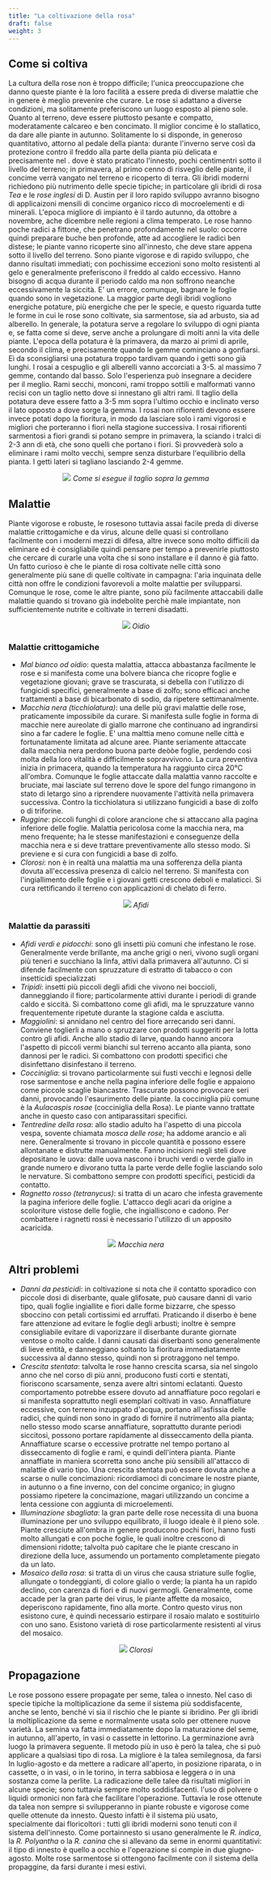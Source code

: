 ```yaml
---
title: "La coltivazione della rosa"
draft: false
weight: 3
---
```





## Come si coltiva

La cultura della rose non è troppo difficile; l'unica preoccupazione che danno queste piante è la loro facilità a essere preda di diverse malattie che in genere è meglio prevenire che curare. Le rose si adattano a diverse condizioni, ma solitamente preferiscono un luogo esposto al pieno sole. Quanto al terreno, deve essere piuttosto pesante e compatto, moderatamente calcareo e ben concimato. Il miglior concime è lo stallatico, da dare alle piante in autunno. Solitamente lo si disponde, in generoso quantitativo, attorno al pedale della pianta: durante l'inverno serve così da protezione contro il freddo alla parte della pianta più delicata e precisamente nel . dove è stato praticato l'innesto, pochi centimentri sotto il livello del terreno; in primavera, al primo cenno di risveglio delle piante, il concime verrà vangato nel terreno e ricoperto di terra. Gli ibridi moderni richiedono più nutrimento delle specie tipiche; in particolare gli ibridi di rosa _Tea_ e le _rose inglesi_ di D. Austin per il loro rapido sviluppo avranno bisogno di applicaizoni mensili di concime organico ricco di mocroelementi e di minerali.
L'epoca migliore di impianto è il tardo autunno, da ottobre a novembre, ache dicembre nelle regioni a clima temperato. Le rose hanno poche radici a fittone, che penetrano profondamente nel suolo: occorre quindi preparare buche ben profonde, atte ad accogliere le radici ben distese; le piante vanno ricoperte sino all'innesto, che deve stare appena sotto il livello del terreno. Sono piante vigorose e di rapido sviluppo, che danno risultati immediati; con pochissime eccezioni sono molto resistenti al gelo e generalmente preferiscono il freddo al caldo eccessivo. Hanno bisogno di acqua durante il periodo caldo ma non soffrono neanche eccessivamente la siccità. E' un errore, comunque, bagnare le foglie quando sono in vegetazione.
La maggior parte degli ibridi vogliono energiche potature, più energiche che per le specie, e questo riguarda tutte le forme in cui le rose sono coltivate, sia sarmentose, sia ad arbusto, sia ad alberello. In generale, la potatura serve a regolare lo sviluppo di ogni pianta e, se fatta come si deve, serve anche a prolungare di molti anni la vita delle piante. L'epoca della potatura è la primavera, da marzo ai primi di aprile, secondo il clima, e precisamente quando le gemme cominciano a gonfiarsi. Eì da sconsigliarsi una potatura troppo tardivam quando i getti sono già lunghi. I rosai a cespuglio e gli alberelli vanno accorciati a 3-5. al massimo 7 gemme, contando dal basso. Solo l'esperienza può insegnare a decidere per il meglio. Rami secchi, monconi, rami troppo sottili e malformati vanno recisi con un taglio netto dove si innestano gli altri rami. Il taglio della potatura deve essere fatto a 3-5 mm sopra l'ultimo occhio e inclinato verso il lato opposto a dove sorge la gemma. I rosai non rifiorenti devono essere invece potati dopo la fioritura, in modo da lasciare solo i rami vigorosi e migliori che porteranno i fiori nella stagione successiva. I rosai rifiorenti sarmentosi a fiori grandi si potano sempre in primavera, la sciando i tralci di 2-3 ann di età, che sono quelli che portano i fiori. Si provvederà solo a eliminare i rami molto vecchi, sempre senza disturbare l'equilibrio della pianta. I getti lateri si tagliano lasciando 2-4 gemme.

<div align="center">
<img src="https://2.bp.blogspot.com/-x308jqSWdRQ/VsGtbHxL9HI/AAAAAAAABYY/EJjbvhZHPbg/s640/POTATURA%2BDELLE%2BROSE.gif">
<i>Come si esegue il taglio sopra la gemma</i>
</div>


## Malattie

Piante vigorose e robuste, le rosesono tuttavia assai facile preda di diverse malattie crittogamiche e da virus, alcune delle quasi si controllano facilmente con i moderni mezzi di difesa, altre invece sono molto difficili da eliminare ed è consigliabile quindi pensare per tempo a prevenirle piuttosto che cercare di curarle una volta che si sono installare e il danno è già fatto.
Un fatto curioso è che le piante di rosa coltivate nelle città sono generalmente più sane di quelle coltivate in campagna: l'aria inquinata delle città non offre le condizioni favorevoli a molte malattie per svilupparsi. Comunque le rose, come le altre piante, sono più facilmente attaccabili dalle malattie quando si trovano già indebolite perchè male impiantate, non sufficientemente nutrite e coltivate in terreni disadatti.




<div align="center">
<img src="https://www.giardinaggio.it/speciali/malattie_rose/parassiti_rose_NG3.jpg">
<i>Oidio</i>
</div>

### Malattie crittogamiche



* _Mal bianco od oidio_: questa malattia, attacca abbastanza facilmente le rose e si manifesta come una bolvere bianca che ricopre foglie e vegetazione giovani; grave se trascurata, si debella con l'utilizzo di fungicidi specifici, generalmente a base di zolfo; sono efficaci anche trattamenti a base di bicarbonato di sodio, da ripetere settimanalmente.
* _Macchia nera (ticchiolatura)_: una delle più gravi malattie delle rose, praticamente impossibile da curare. Si manifesta sulle foglie in forma di macchie nere aureolate di giallo marrone che continuano ad ingrandirsi sino a far cadere le foglie. E' una malttia meno comune nelle città e fortunatamente limitata ad alcune aree. Piante seriamente attaccate dalla macchia nera perdono buona parte deòòe foglie, perdendo così molta della loro vitalità e difficilmente sopravvivono. La cura preventiva inizia in primacera, quando la temperatura ha raggiunto circa 20°C all'ombra. Comunque le foglie attaccate dalla malattia vanno raccolte e bruciate, mai lasciate sul terreno dove le spore del fungo rimangono in stato di letargo sino a riprendere nuovamente l'attività nella primavera successiva. Contro la ticchiolatura si utilizzano fungicidi a base di zolfo o di triforine.
* _Ruggine_: piccoli funghi di colore arancione che si attaccano alla pagina inferiore delle foglie. Malattia pericolosa come la macchia nera, ma meno frequente; ha le stesse manifestazioni e conseguenze della macchia nera e si deve trattare preventivamente allo stesso modo. Si previene e si cura con fungicidi a base di zolfo.
* _Clorosi_: non è in realtà una malattia ma una sofferenza della pianta dovuta all'eccessiva presenza di calcio nel terreno. Si manifesta con l'ingiallimento delle foglie e i giovani getti crescono deboli e malaticci. Si cura rettificando il terreno con applicazioni di chelato di ferro.


<div align="center">
<img src="https://www.giardinaggio.it/speciali/malattie_rose/parassiti_rose_NG1.jpg">
<i>Afidi</i>
</div>

### Malattie da parassiti



* _Afidi verdi e pidocchi_: sono gli insetti più comuni che infestano le rose. Generalmente verde brillante, ma anche grigi o neri, vivono sugli organi più teneri e succhiano la linfa, attivi dalla primavera all'autunno. Ci si difende facilmente con spruzzature di estratto di tabacco o con insetticidi specializzati
* _Tripidi_: insetti più piccoli degli afidi che vivono nei boccioli, danneggiando il fiore; particolarmente attivi durante i periodi di grande caldo e siccità. Si combattono come gli afidi, ma le spruzzature vanno frequentemente ripetute durante la stagione calda e asciutta. 
* _Maggiolini_: si annidano nel centro del fiore arrecando seri danni. Conviene toglierli a mano o spruzzare con prodotti suggeriti per la lotta contro gli afidi. Anche allo stadio di larve, quando hanno ancora l'aspetto di piccoli vermi bianchi sul terreno accanto alla pianta, sono dannosi per le radici. Si combattono con prodotti specifici che disinfettano disinfestano il terreno. 
* _Cocciniglia_: si trovano particolarmente sui fusti vecchi e legnosi delle rose sarmentose e anche nella pagina inferiore delle foglie e appaiono come piccole scaglie biancastre. Trascurate possono provocare seri danni, provocando l'esaurimento delle piante. la cocciniglia più comune è la _Aulacaspis rosae_ (cocciniglia della Rosa). Le piante vanno trattate anche in questo caso con antiparassitari specifici.
* _Tentredine della rosa_: allo stadio adulto ha l'aspetto di una piccola vespa, sovente chiamata _mosca delle rose_; ha addome arancio e ali nere. Generalmente si trovano in piccole quantità e possono essere allontanate e distrutte manualmente. Fanno incisioni negli steli dove depositano le uova: dalle uova nascono i bruchi verdi o verde giallo in grande numero e divorano tutta la parte verde delle foglie lasciando solo le nervature. Si combattono sempre con prodotti specifici, pesticidi da contatto.
* _Ragnetto rosso (tetranycus)_: si tratta di un acaro che infesta gravemente la pagina inferiore delle foglie. L'attacco degli acari da origine a scoloriture vistose delle foglie, che ingialliscono e cadono. Per combattere i ragnetti rossi è necessario l'utilizzo di un apposito acaricida.


<div align="center">
<img src="https://www.giardinaggio.it/speciali/malattie_rose/parassiti_rose_NG4.jpg">
<i>Macchia nera</i>
</div>

## Altri problemi

* _Danni da pesticidi_: in coltivazione si nota che il contatto sporadico con piccole dosi di diserbante, quale glifosate, può causare danni di vario tipo, quali foglie ingiallite e fiori dalle forme bizzarre, che spesso sboccino con petali cortissimi ed arruffati. Praticando il diserbo è bene fare attenzione ad evitare le foglie degli arbusti; inoltre è sempre consigliabile evitare di vaporizzare il diserbante durante giornate ventose o molto calde. I danni causati dai diserbanti sono generalmente di lieve entità, e danneggiano soltanto la fioritura immediatamente successiva al danno stesso, quindi non si protraggono nel tempo.
* _Crescita stentata_: talvolta le rose hanno crescita scarsa, sia nel singolo anno che nel corso di più anni, producono fusti corti e stentati, fioriscono scarsamente, senza avere altri sintomi eclatanti. Questo comportamento potrebbe essere dovuto ad annaffiature poco regolari e si manifesta soprattutto negli esemplari coltivati in vaso. Annaffiature eccessive, con terreno inzuppato d'acqua, portano all'asfissia delle radici, che quindi non sono in grado di fornire il nutrimento alla pianta; nello stesso modo scarse annaffiature, soprattutto durante periodi siccitosi, possono portare rapidamente al disseccamento della pianta. Annaffiature scarse o eccessive protratte nel tempo portano al disseccamento di foglie e rami, e quindi dell'intera pianta. Piante annaffiate in maniera scorretta sono anche più sensibili all'attacco di malattie di vario tipo. Una crescita stentata può essere dovuta anche a scarse o nulle concimazioni: ricordiamoci di concimare le nostre piante, in autunno o a fine inverno, con del concime organico; in giugno possiamo ripetere la concimazione, magari utilizzando un concime a lenta cessione con aggiunta di microelementi.
* _Illuminazione sbagliata_: la gran parte delle rose necessita di una buona illuminazione per uno sviluppo equilibrato, il luogo ideale è il pieno sole. Piante cresciute all'ombra in genere producono pochi fiori, hanno fusti molto allungati e con poche foglie, le quali inoltre crescono di dimensioni ridotte; talvolta può capitare che le piante crescano in direzione della luce, assumendo un portamento completamente piegato da un lato.
* _Mosaico della rosa_: si tratta di un virus che causa striature sulle foglie, allungate o tondeggianti, di colore giallo o verde; la pianta ha un rapido declino, con carenza di fiori e di nuovi germogli. Generalmente, come accade per la gran parte dei virus, le piante affette da mosaico, deperiscono rapidamente, fino alla morte. Contro questo virus non esistono cure, è quindi necessario estirpare il rosaio malato e sostituirlo con uno sano. Esistono varietà di rose particolarmente resistenti al virus del mosaico. 

</div>
<div align="center">
<img src="https://i.imgur.com/mBzTc1r.jpg">
<i>Clorosi</i>
</div>

## Propagazione
Le rose possono essere propagate per seme, talea o innesto. Nel caso di specie tipiche la moltiplicazione da seme il sistema più soddisfacente, anche se lento, benché vi sia il rischio che le piante si ibridino. Per gli ibridi la moltiplicazione da seme e normalmente usata solo per ottenere nuove varietà. La semina va fatta immediatamente dopo la maturazione del seme, in autunno, all'aperto, in vasi o cassette in lettorino. La germinazione avrà luogo la primavera seguente. Il metodo più in uso è però la talea, che si può applicare a qualsiasi tipo di rosa. La migliore è la talea semilegnosa, da farsi In luglio-agosto e da mettere a radicare all'aperto, in posizione riparata, o in cassette, o in vasi, o in le torino, in terra sabbiosa e leggera o in una sostanza come la perlite. La radicazione delle talee dà risultati migliori in alcune specie; sono tuttavia sempre molto soddisfacenti. l'uso di polvere o liquidi ormonici non farà che facilitare l'operazione. 
Tuttavia le rose ottenute da talea non sempre si svilupperanno in piante robuste e vigorose come quelle ottenute da innesto. Questo infatti è il sistema più usato, specialmente dai floricoltori : tutti gli ibridi moderni sono tenuti con il sistema dell'innesto.  Come portainnesto si usano generalmente le _R. indica_, la _R. Polyantha_ o la _R. canina_ che si allevano da seme in enormi quantitativi: il tipo di innesto è quello a occhio e l'operazione si compie in due giugno-agosto. Molte rose sarmentose si ottengono facilmente con il sistema della propaggine, da farsi durante i mesi estivi. 




